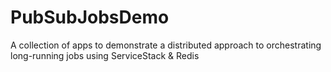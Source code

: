 # PubSubJobsDemo
A collection of apps to demonstrate a distributed approach to orchestrating long-running jobs using ServiceStack &amp; Redis
